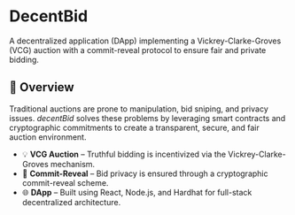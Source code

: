 # DecentBid
A decentralized application (DApp) implementing a Vickrey-Clarke-Groves (VCG) auction with a commit-reveal protocol to ensure fair and private bidding.

## 📌 Overview

Traditional auctions are prone to manipulation, bid sniping, and privacy issues. *decentBid* solves these problems by leveraging smart contracts and cryptographic commitments to create a transparent, secure, and fair auction environment.

- 💡 **VCG Auction** – Truthful bidding is incentivized via the Vickrey-Clarke-Groves mechanism.
- 🔐 **Commit-Reveal** – Bid privacy is ensured through a cryptographic commit-reveal scheme.
- 🌐 **DApp** – Built using React, Node.js, and Hardhat for full-stack decentralized architecture.
